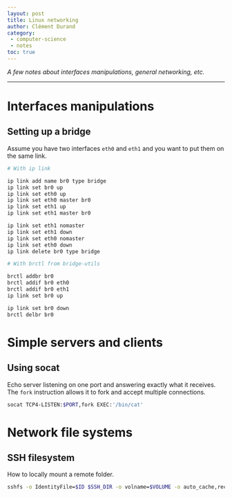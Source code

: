 ```yaml
---
layout: post
title: Linux networking
author: Clément Durand
category:
 - computer-science
 - notes
toc: true
---
```


*A few notes about interfaces manipulations, general networking, etc.*

---

# Interfaces manipulations

## Setting up a bridge

Assume you have two interfaces `eth0` and `eth1` and you want to put them on the same link.

```sh
# With ip link

ip link add name br0 type bridge
ip link set br0 up
ip link set eth0 up
ip link set eth0 master br0
ip link set eth1 up
ip link set eth1 master br0

ip link set eth1 nomaster
ip link set eth1 down
ip link set eth0 nomaster
ip link set eth0 down
ip link delete br0 type bridge

# With brctl from bridge-utils

brctl addbr br0
brctl addif br0 eth0
brctl addif br0 eth1
ip link set br0 up

ip link set br0 down
brctl delbr br0
```

# Simple servers and clients

## Using socat

Echo server listening on one port and answering exactly what it receives.
The `fork` instruction allows it to fork and accept multiple connections.

```sh
socat TCP4-LISTEN:$PORT,fork EXEC:'/bin/cat'
```

# Network file systems

## SSH filesystem

How to locally mount a remote folder.

```sh
sshfs -o IdentityFile=$ID $SSH_DIR -o volname=$VOLUME -o auto_cache,reconnect,defer_permissions,noappledouble,nolocalcaches,no_readahead $MOUNT_DIR -o exec
```

